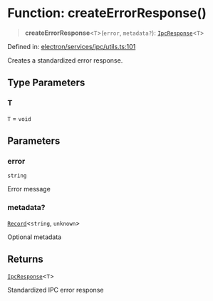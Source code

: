 # Function: createErrorResponse()

> **createErrorResponse**\<`T`\>(`error`, `metadata?`): [`IpcResponse`](../../types/interfaces/IpcResponse.md)\<`T`\>

Defined in: [electron/services/ipc/utils.ts:101](https://github.com/Nick2bad4u/Uptime-Watcher/blob/main/electron/services/ipc/utils.ts#L101)

Creates a standardized error response.

## Type Parameters

### T

`T` = `void`

## Parameters

### error

`string`

Error message

### metadata?

[`Record`](https://www.typescriptlang.org/docs/handbook/utility-types.html#recordkeys-type)\<`string`, `unknown`\>

Optional metadata

## Returns

[`IpcResponse`](../../types/interfaces/IpcResponse.md)\<`T`\>

Standardized IPC error response
